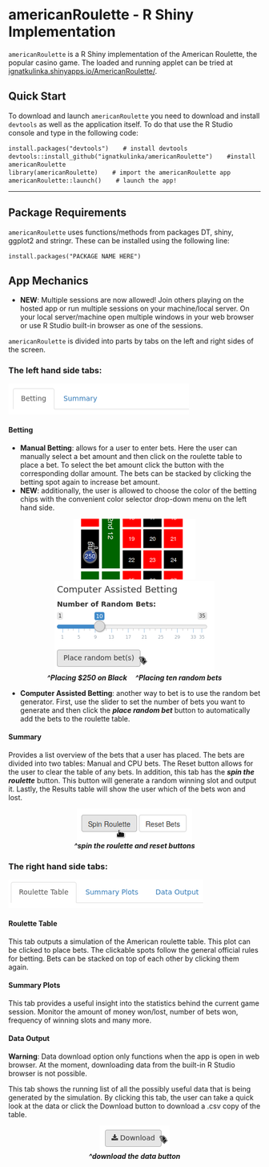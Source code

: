 # americanRoulette - R Shiny Implementation
`americanRoulette` is a R Shiny implementation of the American Roulette, the popular casino game. The loaded and running applet can be tried at [ignatkulinka.shinyapps.io/AmericanRoulette/](http://ignatkulinka.shinyapps.io/AmericanRoulette/).


## Quick Start
To download and launch `americanRoulette` you need to download and install `devtools` as well as the application itself. To do that use the R Studio console and type in the following code:

    install.packages("devtools")    # install devtools
    devtools::install_github("ignatkulinka/americanRoulette")    #install americanRoulette
    library(americanRoulette)    # import the americanRoulette app
    americanRoulette::launch()    # launch the app!

---

## Package Requirements 
`americanRoulette` uses functions/methods from packages DT, shiny, ggplot2 and stringr. These can be installed using the following line:
    
    install.packages("PACKAGE NAME HERE")

## App Mechanics
* **NEW**: Multiple sessions are now allowed! Join others playing on the hosted app or run multiple sessions on your machine/local server. On your local server/machine open multiple windows in your web browser or use R Studio built-in browser as one of the sessions.


`americanRoulette` is divided into parts by tabs on the left and right sides of the screen.

### The left hand side tabs:

![left hand side tabs](inst/images/lhs_tabs.png)

#### Betting


* **Manual Betting**: allows for a user to enter bets. Here the user can manually select a bet amount and then click on the roulette table to place a bet. To select the bet amount click the button with the corresponding dollar amount. The bets can be stacked by clicking the betting spot again to increase bet amount. 
* **NEW**: additionally, the user is allowed to choose the color of the betting chips with the convenient color selector drop-down menu on the left hand side.  

<p align="center">
  <img src="inst/images/250_black.png"> <img src="inst/images/placing_ten.png">
  <br/>
  <i><b>^Placing $250 on Black &nbsp;&nbsp;&nbsp; ^Placing ten random bets</b></i>
</p>


* **Computer Assisted Betting**: another way to bet is to use the random bet generator. First, use the slider to set the number of bets you want to generate and then click the _**place random bet**_ button to automatically add the bets to the roulette table. 


#### Summary
Provides a list overview of the bets that a user has placed. The bets are divided into two tables: Manual and CPU bets. The Reset button allows for the user to clear the table of any bets. In addition, this tab has the _**spin the roulette**_ button. This button will generate a random winning slot and output it. Lastly, the Results table will show the user which of the bets won and lost.  

<p align="center">
   <img src="inst/images/spin_reset.png"> 
   <br/>
   <i><b>^spin the roulette and reset buttons</b></i>
</p>

### The right hand side tabs:

![right hand side tabs](inst/images/rhs_tabs.png)

#### Roulette Table
This tab outputs a simulation of the American roulette table. This plot can be clicked to place bets. The clickable spots follow the general official rules for betting. Bets can be stacked on top of each other by clicking them again.

#### Summary Plots
This tab provides a useful insight into the statistics behind the current game session. Monitor the amount of money won/lost, number of bets won, frequency of winning slots and many more. 

#### Data Output
**Warning**: Data download option only functions when the app is open in web browser. At the moment, downloading data from the built-in R Studio browser is not possible.

This tab shows the running list of all the possibly useful data that is being generated by the simulation. By clicking this tab, the user can take a quick look at the data or click the Download button to download a .csv copy of the table.

<p align="center">
  <img src="inst/images/download_data.png"> 
  <br/>
  <i><b>^download the data button</b></i>
</p>

